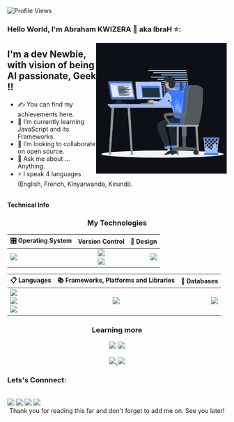 ![Profile Views](https://komarev.com/ghpvc/?username=abraham-kwizera&style=flat-square)
### Hello World, I'm Abraham KWIZERA 👋 aka IbraH ⭐:
<img align="right" alt="GIF" src="https://github.com/abraham-kwizera/abraham-kwizera/blob/main/animation/animation-hero.gif?raw=true" height="300"/>

## I'm a dev Newbie, with vision of being AI passionate, Geek !!
- ✍ You can find my achievements here.
- 🌱 I’m currently learning JavaScript and its Frameworks.
- 👯 I’m looking to collaborate on open source.
- 💬 Ask me about ... Anything.
- ⚡  I speak 4 languages (English, French, Kinyarwanda, Kirundi).


</br>

  <summary><b>Technical Info</b></summary>

<div align="center">
<h3>My Technologies</h3> 

| 🎛️ Operating System     | Version Control | 🎨 Design |
| ------------- |:-------------:| -----:|
| <img src="https://img.shields.io/badge/Ubuntu-E95420?style=for-the-badge&logo=ubuntu&logoColor=white" target="_blank"> |  <img src="https://img.shields.io/badge/github-%23121011.svg?style=for-the-badge&logo=github&logoColor=white" target="_blank"><br> <img src="https://img.shields.io/badge/git-%23F05033.svg?style=for-the-badge&logo=git&logoColor=white" target="_blank"> | <img src="https://img.shields.io/badge/figma-%23F24E1E.svg?style=for-the-badge&logo=figma&logoColor=white" target="_blank"> |
  
| 📋 Languages | 📚 Frameworks, Platforms and Libraries | 💾 Databases  |
| ------------- |:-------------:| -----:|
| <img src="https://img.shields.io/badge/html5-%23E34F26.svg?style=for-the-badge&logo=html5&logoColor=white" target="_blank"><br><img src="https://img.shields.io/badge/css3-%231572B6.svg?style=for-the-badge&logo=css3&logoColor=white" target="_blank"><br><img src="https://img.shields.io/badge/javascript-%23323330.svg?style=for-the-badge&logo=javascript&logoColor=%23F7DF1E" target="_blank">     | <img src="https://img.shields.io/badge/node.js-6DA55F?style=for-the-badge&logo=node.js&logoColor=white" target="_blank"> | <img src="https://img.shields.io/badge/MongoDB-%234ea94b.svg?style=for-the-badge&logo=mongodb&logoColor=white" target="_blank">|  
  
</div>

<div align="center">
<h3>Learning more</h3>
<img src="https://img.shields.io/badge/react-%2320232a.svg?style=for-the-badge&logo=react&logoColor=%2361DAFB" target="_blank">
<img src="https://img.shields.io/badge/postgres-%23316192.svg?style=for-the-badge&logo=postgresql&logoColor=white" target="_blank">
</div>

<br>

<div align="center">
<a href="https://github.com/abraham-kwizera">
<img  height="180em"  src="https://github-readme-stats.vercel.app/api?username=abraham-kwizera&show_icons=true&theme=default&include_all_commits=true&count_private=true"/>
<img height="180em" src="https://github-readme-stats.vercel.app/api/top-langs/?username=abraham-kwizera&layout=compact&langs_count=7&theme=default"/>
</a>
</div>

### Lets's Connnect: 
<br>
<a href="https://www.linkedin.com/in/abraham-kwizera/" target="_blank"><img  src="https://img.shields.io/badge/linkedin-%230077B5.svg?style=for-the-badge&logo=linkedin&logoColor=white"  target="_blank"></a>
<a href="https://www.instagram.com/kwizera_abraham/" target="_blank"><img src="https://img.shields.io/badge/Instagram-%23E4405F.svg?style=for-the-badge&logo=Instagram&logoColor=white"  target="_blank"></a>
<a href="https://twitter.com/abraham_kwizera" target="_blank"><img src="https://img.shields.io/badge/twitter-%231DA1F2.svg?style=for-the-badge&logo=Twitter&logoColor=white"  target="_blank"></a>
<a href="https://www.facebook.com/people/Abraham-Kwizera/100010696840030/" target="_blank"><img src="https://img.shields.io/badge/Facebook-%231877F2.svg?style=for-the-badge&logo=Facebook&logoColor=white"  target="_blank"></a>

<div align="center">
  <b></b>Thank you for reading this far and don't forget to add me on. See you later!
<div>
